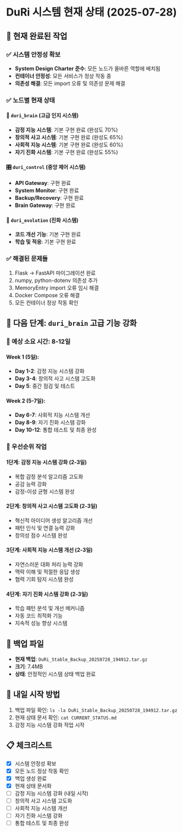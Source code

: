 # DuRi 시스템 현재 상태 (2025-07-28)

## 🎯 **현재 완료된 작업**

### **✅ 시스템 안정성 확보**
- **System Design Charter 준수**: 모든 노드가 올바른 역할에 배치됨
- **컨테이너 안정성**: 모든 서비스가 정상 작동 중
- **의존성 해결**: 모든 import 오류 및 의존성 문제 해결

### **✅ 노드별 현재 상태**

#### **🧠 `duri_brain` (고급 인지 시스템)**
- **감정 지능 시스템**: 기본 구현 완료 (완성도 70%)
- **창의적 사고 시스템**: 기본 구현 완료 (완성도 65%)
- **사회적 지능 시스템**: 기본 구현 완료 (완성도 60%)
- **자기 진화 시스템**: 기본 구현 완료 (완성도 55%)

#### **🎛️ `duri_control` (중앙 제어 시스템)**
- **API Gateway**: 구현 완료
- **System Monitor**: 구현 완료
- **Backup/Recovery**: 구현 완료
- **Brain Gateway**: 구현 완료

#### **🔄 `duri_evolution` (진화 시스템)**
- **코드 개선 기능**: 기본 구현 완료
- **학습 및 적응**: 기본 구현 완료

### **✅ 해결된 문제들**
1. Flask → FastAPI 마이그레이션 완료
2. numpy, python-dotenv 의존성 추가
3. MemoryEntry import 오류 임시 해결
4. Docker Compose 오류 해결
5. 모든 컨테이너 정상 작동 확인

## 🚀 **다음 단계: `duri_brain` 고급 기능 강화**

### **📅 예상 소요 시간: 8-12일**

#### **Week 1 (5일):**
- **Day 1-2**: 감정 지능 시스템 강화
- **Day 3-4**: 창의적 사고 시스템 고도화
- **Day 5**: 중간 점검 및 테스트

#### **Week 2 (5-7일):**
- **Day 6-7**: 사회적 지능 시스템 개선
- **Day 8-9**: 자기 진화 시스템 강화
- **Day 10-12**: 통합 테스트 및 최종 완성

### **🎯 우선순위 작업**

#### **1단계: 감정 지능 시스템 강화 (2-3일)**
- 복합 감정 분석 알고리즘 고도화
- 공감 능력 강화
- 감정-이성 균형 시스템 완성

#### **2단계: 창의적 사고 시스템 고도화 (2-3일)**
- 혁신적 아이디어 생성 알고리즘 개선
- 패턴 인식 및 연결 능력 강화
- 창의성 점수 시스템 완성

#### **3단계: 사회적 지능 시스템 개선 (2-3일)**
- 자연스러운 대화 처리 능력 강화
- 맥락 이해 및 적절한 응답 생성
- 협력 기회 탐지 시스템 완성

#### **4단계: 자기 진화 시스템 강화 (2-3일)**
- 학습 패턴 분석 및 개선 메커니즘
- 자동 코드 최적화 기능
- 지속적 성능 향상 시스템

## 📁 **백업 파일**
- **현재 백업**: `DuRi_Stable_Backup_20250728_194912.tar.gz`
- **크기**: 7.4MB
- **상태**: 안정적인 시스템 상태 백업 완료

## 🔄 **내일 시작 방법**
1. 백업 파일 확인: `ls -la DuRi_Stable_Backup_20250728_194912.tar.gz`
2. 현재 상태 문서 확인: `cat CURRENT_STATUS.md`
3. 감정 지능 시스템 강화 작업 시작

## 📋 **체크리스트**
- [x] 시스템 안정성 확보
- [x] 모든 노드 정상 작동 확인
- [x] 백업 생성 완료
- [x] 현재 상태 문서화
- [ ] 감정 지능 시스템 강화 (내일 시작)
- [ ] 창의적 사고 시스템 고도화
- [ ] 사회적 지능 시스템 개선
- [ ] 자기 진화 시스템 강화
- [ ] 통합 테스트 및 최종 완성
